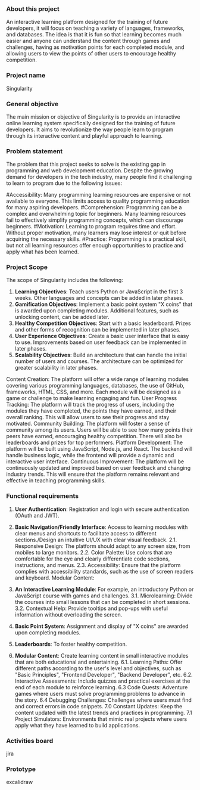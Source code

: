 ### About this project
An interactive learning platform designed for the training of future developers, it will focus on teaching a variety of languages, frameworks, and databases. The idea is that it is fun so that learning becomes much easier and anyone can understand the content through games and challenges, having as motivation points for each completed module, and allowing users to view the points of other users to encourage healthy competition.


### Project name
Singularity 

### General objective
The main mission or objective of Singularity is to provide an interactive online learning system specifically designed for the training of future developers. It aims to revolutionize the way people learn to program through its interactive content and playful approach to learning.

### Problem statement
The problem that this project seeks to solve is the existing gap in programming and web development education. Despite the growing demand for developers in the tech industry, many people find it challenging to learn to program due to the following issues:

#Accessibility: Many programming learning resources are expensive or not available to everyone. This limits access to quality programming education for many aspiring developers.
#Comprehension: Programming can be a complex and overwhelming topic for beginners. Many learning resources fail to effectively simplify programming concepts, which can discourage beginners.
#Motivation: Learning to program requires time and effort. Without proper motivation, many learners may lose interest or quit before acquiring the necessary skills.
#Practice: Programming is a practical skill, but not all learning resources offer enough opportunities to practice and apply what has been learned.


### Project Scope
The scope of Singularity includes the following:
1. **Learning Objectives**: Teach users Python or JavaScript in the first 3 weeks. Other languages and concepts can be added in later phases.
2. **Gamification Objectives**: Implement a basic point system "X coins" that is awarded upon completing modules. Additional features, such as unlocking content, can be added later.
3. **Healthy Competition Objectives**: Start with a basic leaderboard. Prizes and other forms of recognition can be implemented in later phases.
4. **User Experience Objectives**: Create a basic user interface that is easy to use. Improvements based on user feedback can be implemented in later phases.
5. **Scalability Objectives**: Build an architecture that can handle the initial number of users and courses. The architecture can be optimized for greater scalability in later phases.

Content Creation: The platform will offer a wide range of learning modules covering various programming languages, databases, the use of GitHub, frameworks, HTML, CSS, and more. Each module will be designed as a game or challenge to make learning engaging and fun.
User Progress Tracking: The platform will track the progress of users, including the modules they have completed, the points they have earned, and their overall ranking. This will allow users to see their progress and stay motivated.
Community Building: The platform will foster a sense of community among its users. Users will be able to see how many points their peers have earned, encouraging healthy competition. There will also be leaderboards and prizes for top performers.
Platform Development: The platform will be built using JavaScript, Node.js, and React. The backend will handle business logic, while the frontend will provide a dynamic and interactive user interface.
Continuous Improvement: The platform will be continuously updated and improved based on user feedback and changing industry trends. This will ensure that the platform remains relevant and effective in teaching programming skills.


### Functional requirements
1. **User Authentication**: Registration and login with secure authentication (OAuth and JWT).
2. **Basic Navigation/Friendly Interface**: Access to learning modules with clear menus and shortcuts to facilitate access to different sections./Design an intuitive UI/UX with clear visual feedback.
2.1. Responsive Design: The platform should adapt to any screen size, from mobiles to large monitors.
2.2. Color Palette: Use colors that are comfortable for the eye and clearly differentiate code sections, instructions, and menus.
2.3. Accessibility: Ensure that the platform complies with accessibility standards, such as the use of screen readers and keyboard.
Modular Content:
3. **An Interactive Learning Module**: For example, an introductory Python or JavaScript course with games and challenges.
3.1. Microlearning: Divide the courses into small lessons that can be completed in short sessions.
3.2. Contextual Help: Provide tooltips and pop-ups with useful information without overloading the screen.

4. **Basic Point System**: Assignment and display of "X coins" are awarded upon completing modules.
5. **Leaderboards**: To foster healthy competition.

6. **Modular Content**: Create learning content in small interactive modules that are both educational and entertaining.
6.1. Learning Paths: Offer different paths according to the user's level and objectives, such as "Basic Principles", "Frontend Developer", "Backend Developer", etc.
6.2. Interactive Assessments: Include quizzes and practical exercises at the end of each module to reinforce learning.
6.3 Code Quests: Adventure games where users must solve programming problems to advance in the story.
6.4 Debugging Challenges: Challenges where users must find and correct errors in code snippets.
7.0 Constant Updates: Keep the content updated with the latest trends and practices in programming.
7.1 Project Simulators: Environments that mimic real projects where users apply what they have learned to build applications.

### Activities board

jira

### Prototype

excalidraw
